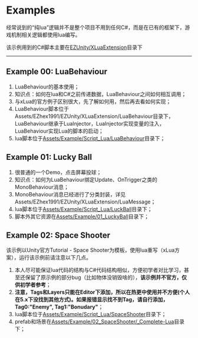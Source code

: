 # Examples

经常说到的“纯lua”逻辑并不是整个项目不用到任何C#，而是在已有的框架下，游戏机制相关逻辑都使用lua编写。

该示例用到的C#脚本主要在[EZUnity/XLuaExtension](../EZhex1991/EZUnity/XLuaExtension)目录下

---

## Example 00: LuaBehaviour

1. LuaBehaviour的基本使用；
1. 知识点：如何在lua和C#之前传递数据，LuaBehaviour之间如何相互调用；
1. 与xLua的官方例子区别很大，先了解如何用，然后再去看如何实现；
1. LuaBehaviour脚本位于Assets/EZhex1991/EZUnity/XLuaExtension/LuaBehaviour目录下，LuaBehaviour继承于LuaInjector，LuaInjector实现变量的注入，LuaBehaviour实现Lua的脚本的启动；
1. lua脚本位于[Assets/Example/Script_Lua/LuaBehaviour](Script_Lua/LuaBehaviour)目录下；

## Example 01: Lucky Ball

1. 很普通的一个Demo，点击屏幕投球；
1. 知识点：如何为LuaBehaviour绑定Update、OnTrigger之类的MonoBehaviour消息；
1. MonoBehaviour消息已经进行了分类封装，详见Assets/EZhex1991/EZUnity/XLuaExtension/LuaMessage；
1. lua脚本位于[Assets/Example/Script_Lua/LuckBall](Script_Lua/LuckyBall)目录下；
1. 脚本外其它资源在[Assets/Example/01_LuckyBall](01_LuckyBall)目录下；

## Example 02: Space Shooter

该示例以Unity官方Tutorial - Space Shooter为模板，使用lua重写（xLua方案），运行该示例前请注意以下几点。

1. 本人尽可能保证lua代码的结构与C#代码结构相似，方便初学者对比学习，甚至还保留了原示例的部分bug（比如物体没销毁啥的），**该示例并不官方，仅供初学者参考**；
1. **注意，Tags和Layers只能在Editor下添加，所以在热更中使用并不方便(个人在5.x下没找到其他方式)。如果报错显示找不到Tag，请自行添加，Tag0:"Enemy", Tag1:"Bonudary"**；
1. lua脚本位于[Assets/Example/Script_Lua/SpaceShooter](Script_Lua/SpaceShooter)目录下；
1. prefab和场景在[Assets/Example/02_SpaceShooter/_Complete-Lua](02_SpaceShooter/_Complete-Lua)目录下；
